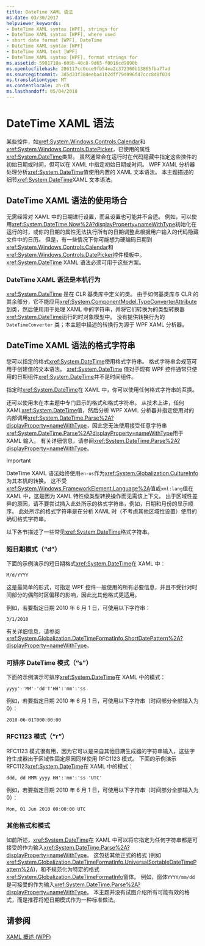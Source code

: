 ```yaml
---
title: DateTime XAML 语法
ms.date: 03/30/2017
helpviewer_keywords:
- DateTime XAML syntax [WPF], strings for
- DateTime XAML syntax [WPF], where used
- short date format [WPF], DateTime
- DateTime XAML syntax [WPF]
- DateTime XAML text [WPF]
- DateTime XAML syntax [WPF], format strings for
ms.assetid: 5901710a-609b-40c8-9d65-f0016cd9090b
ms.openlocfilehash: 286117cc0cce9fb54ea2c372360b13865fba77ad
ms.sourcegitcommit: 3d5d33f384eeba41b2dff79d096f47ccc8d8f03d
ms.translationtype: MT
ms.contentlocale: zh-CN
ms.lasthandoff: 05/04/2018
---
```

# <a name="datetime-xaml-syntax"></a>DateTime XAML 语法
某些控件，如<xref:System.Windows.Controls.Calendar>和<xref:System.Windows.Controls.DatePicker>，已使用的属性<xref:System.DateTime>类型。 虽然通常会在运行时在代码隐藏中指定这些控件的初始日期或时间，但可以在 XAML 中指定初始日期或时间。 WPF XAML 分析器处理分析<xref:System.DateTime>值使用内置的 XAML 文本语法。 本主题描述的细节<xref:System.DateTime>XAML 文本语法。  
  
  
<a name="where_datetime_xaml_syntax_is_used"></a>   
## <a name="when-to-use-datetime-xaml-syntax"></a>DateTime XAML 语法的使用场合  
 无需经常对 XAML 中的日期进行设置，而且设置也可能并不合适。 例如，可以使用<xref:System.DateTime.Now%2A?displayProperty=nameWithType>初始化在运行的时，或你的日期的属性无法执行所有的日期调整此根据用户输入的代码隐藏文件中的日历。 但是，有一些情况下你可能想为硬编码日期到<xref:System.Windows.Controls.Calendar>和<xref:System.Windows.Controls.DatePicker>控件模板中。 <xref:System.DateTime> XAML 语法必须可用于这些方案。  
  
### <a name="datetime-xaml-syntax-is-a-native-behavior"></a>DateTime XAML 语法是本机行为  
 <xref:System.DateTime> 是在 CLR 基类库中定义的类。 由于如何基类库与 CLR 的其余部分，它不能应用<xref:System.ComponentModel.TypeConverterAttribute>到类，然后使用用于处理 XAML 中的字符串，并将它们转换为的类型转换器<xref:System.DateTime>运行的时对象模型中。 没有提供转换行为的 `DateTimeConverter` 类；本主题中描述的转换行为源于 WPF XAML 分析器。  
  
<a name="format_strings_for_datetime_xaml_syntax"></a>   
## <a name="format-strings-for-datetime-xaml-syntax"></a>DateTime XAML 语法的格式字符串  
 您可以指定的格式<xref:System.DateTime>使用格式字符串。 格式字符串会规范可用于创建值的文本语法。 <xref:System.DateTime> 值对于现有 WPF 控件通常只使用的日期组件<xref:System.DateTime>并不是时间组件。  
  
 指定时<xref:System.DateTime>在 XAML 中，你可以使用任何格式字符串的互换。  
  
 还可以使用未在本主题中专门显示的格式和格式字符串。 从技术上讲，任何 XAML<xref:System.DateTime>值，然后分析 WPF XAML 分析器并指定使用对的内部调用<xref:System.DateTime.Parse%2A?displayProperty=nameWithType>，因此您无法使用接受任意字符串<xref:System.DateTime.Parse%2A?displayProperty=nameWithType>用于 XAML 输入。 有关详细信息，请参阅<xref:System.DateTime.Parse%2A?displayProperty=nameWithType>。  
  
> [!IMPORTANT]
>  DateTime XAML 语法始终使用`en-us`作为<xref:System.Globalization.CultureInfo>为其本机的转换。 这不受<xref:System.Windows.FrameworkElement.Language%2A>值或`xml:lang`值在 XAML 中，这是因为 XAML 特性级类型转换操作而无需该上下文。 出于区域性差异的原因，请不要尝试插入此处所示的格式字符串，例如，日期和月份的显示顺序。 此处所示的格式字符串是在分析 XAML 时（不考虑其他区域性设置）使用的确切格式字符串。  
  
 以下各节描述了一些常见<xref:System.DateTime>格式字符串。  
  
### <a name="short-date-pattern-d"></a>短日期模式（“d”）  
 下面的示例演示的短日期格式<xref:System.DateTime>在 XAML 中：  
  
 `M/d/YYYY`  
  
 这是最简单的形式，可指定 WPF 控件一般使用的所有必要信息，并且不受针对时间部分的偶然时区偏移的影响，因此比其他格式更适用。  
  
 例如，若要指定日期 2010 年 6 月 1 日，可使用以下字符串：  
  
 `3/1/2010`  
  
 有关详细信息，请参阅<xref:System.Globalization.DateTimeFormatInfo.ShortDatePattern%2A?displayProperty=nameWithType>。  
  
### <a name="sortable-datetime-pattern-s"></a>可排序 DateTime 模式（“s”）  
 下面的示例演示可排序<xref:System.DateTime>在 XAML 中的模式：  
  
 `yyyy'-'MM'-'dd'T'HH':'mm':'ss`  
  
 例如，若要指定日期 2010 年 6 月 1 日，可使用以下字符串（时间部分全部输入为 0）：  
  
 `2010-06-01T000:00:00`  
  
### <a name="rfc1123-pattern-r"></a>RFC1123 模式（“r”）  
 RFC1123 模式很有用，因为它可以是来自其他日期生成器的字符串输入，这些字符生成器出于区域性固定原因同样使用 RFC1123 模式。 下面的示例演示 RFC1123<xref:System.DateTime>在 XAML 中的模式：  
  
 `ddd, dd MMM yyyy HH':'mm':'ss 'UTC'`  
  
 例如，若要指定日期 2010 年 6 月 1 日，可使用以下字符串（时间部分全部输入为 0）：  
  
 `Mon, 01 Jun 2010 00:00:00 UTC`  
  
### <a name="other-formats-and-patterns"></a>其他格式和模式  
 如前所述，<xref:System.DateTime>在 XAML 中可以将它指定为任何字符串都是可接受的作为输入<xref:System.DateTime.Parse%2A?displayProperty=nameWithType>。 这包括其他正式的格式 (例如<xref:System.Globalization.DateTimeFormatInfo.UniversalSortableDateTimePattern%2A>)，和不规范化为特定的格式<xref:System.Globalization.DateTimeFormatInfo>窗体。 例如，窗体`YYYY/mm/dd`是可接受的作为输入<xref:System.DateTime.Parse%2A?displayProperty=nameWithType>。 本主题并没有试图介绍所有可能有效的格式，而是推荐将短日期模式作为一种标准做法。  
  
## <a name="see-also"></a>请参阅  
 [XAML 概述 (WPF)](../../../../docs/framework/wpf/advanced/xaml-overview-wpf.md)
